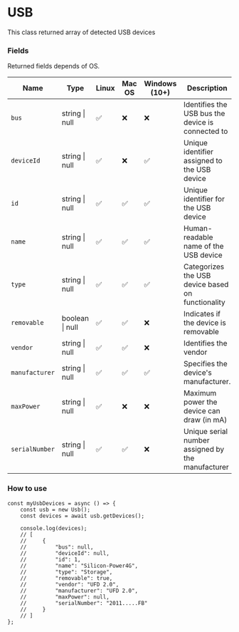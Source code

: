 # USB
This class returned array of detected USB devices

### Fields
Returned fields depends of OS.

| Name          | Type            | Linux | Mac OS | Windows (10+) | Description                                       |
|---------------|-----------------|-------|--------|---------------|---------------------------------------------------|
|`bus`          | string \| null  | ✅    | ❌    | ❌            | Identifies the USB bus the device is connected to |
|`deviceId`     | string \| null  | ✅    | ❌    | ✅            | Unique identifier assigned to the USB device      |
|`id`           | string \| null  | ✅    | ✅    | ✅            | Unique identifier for the USB device              |
|`name`         | string \| null  | ✅    | ✅    | ✅            | Human-readable name of the USB device             |
|`type`         | string \| null  | ✅    | ✅    | ✅            | Categorizes the USB device based on functionality |
|`removable`    | boolean \| null | ✅    | ✅    | ❌            | Indicates if the device is removable              |
|`vendor`       | string \| null  | ✅    | ✅    | ❌            | Identifies the vendor                             |
|`manufacturer` | string \| null  | ✅    | ✅    | ✅            | Specifies the device's manufacturer.              |
|`maxPower`     | string \| null  | ✅    | ❌    | ❌            | Maximum power the device can draw (in mA)         |
|`serialNumber` | string \| null  | ✅    | ✅    | ❌            | Unique serial number assigned by the manufacturer |


### How to use

```tsx
const myUsbDevices = async () => {
    const usb = new Usb();
    const devices = await usb.getDevices();

    console.log(devices);
    // [
    //     {
    //         "bus": null,
    //         "deviceId": null,
    //         "id": 1,
    //         "name": "Silicon-Power4G",
    //         "type": "Storage",
    //         "removable": true,
    //         "vendor": "UFD 2.0",
    //         "manufacturer": "UFD 2.0",
    //         "maxPower": null,
    //         "serialNumber": "2011.....FB"
    //     }
    // ]
};
```